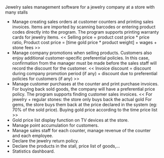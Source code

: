 Jewelry sales management software for a jewelry company at a store with many stalls

 - Manage creating sales orders at customer counters and printing sales invoices. Items are imported by scanning barcodes or entering product codes directly into the program. The program supports printing warranty cards for jewelry items.
 << Selling price = product cost price * price ratio, Product cost price = [time gold price * product weight] + wages + stone fees >>
 - Manage company promotions when selling products. Customers also enjoy additional customer-specific preferential policies. In this case, confirmation from the manager must be made before the sales staff will record the discount for the customer.
 << Invoice discount = discount during company promotion period (if any) + discount due to preferential policies for customers (if any) >>
 - Manage customer purchases at the counter and print purchase invoices. For buying back sold goods, the company will have a preferential price policy. The program supports finding customer sales invoices.
 << For jewelry + regular stones: the store only buys back the actual gold
 For gems, the store buys them back at the price declared in the system (eg: 70% of the sold price).
 Buying gold price according to the time price list >>
 - Gold price list display function on TV devices at the store.
 - Manage point accumulation for customers.
 - Manage sales staff for each counter, manage revenue of the counter and each employee.
 - Declare the jewelry return policy.
 - Declare the products in the stall, price list of goods,...
 - Statistics dashboard.
